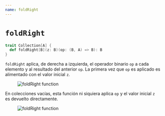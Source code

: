 ```yaml
---
name: foldRight
---
```


# `foldRight`

~~~ scala
trait Collection[A] {
  def foldRight[B](z: B)(op: (B, A) => B): B
}
~~~

`foldRight` aplica, de derecha a izquierda, el operador binario `op` a cada elemento y al resultado del anterior `op`.
La primera vez que `op` es aplicado es alimentado con el valor inicial `z`.

<figure class="diagram">
  <img src="../images/foldRight.svg" alt="foldRight function">
  <!-- <figcaption class="diagram-desc"></figcaption> -->
</figure>

En colecciones vacías, esta función ni siquiera aplica `op` y el valor inicial `z` es devuelto directamente.

<figure class="diagram">
  <img src="../images/foldRight.2.svg" alt="foldRight function">
  <!-- <figcaption class="diagram-desc"></figcaption> -->
</figure>

